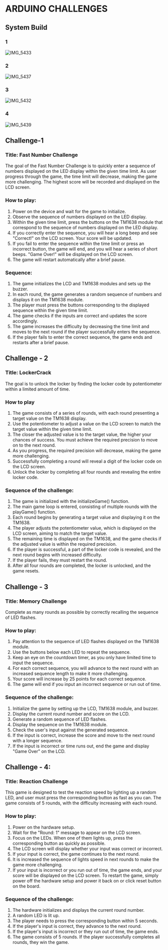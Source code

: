 # ARDUINO CHALLENGES
 
## System Build
### 1

![IMG_5433](https://user-images.githubusercontent.com/94520965/234026560-1b0fe749-e0b7-430e-8e16-d1d50668888f.png)

### 2
![IMG_5437](https://user-images.githubusercontent.com/94520965/234026593-0d40c16b-d022-4af2-9477-279e6e1a3919.png)

### 3
![IMG_5432](https://user-images.githubusercontent.com/94520965/234026637-9dcf1b23-ce83-4aad-8bb2-18dda677d67f.png)

### 4
![IMG_5439](https://user-images.githubusercontent.com/94520965/234026684-a88d8105-f8ef-41da-b0af-4f8afd8feeca.png)



## Challenge-1
### Title: Fast Number Challenge
The goal of the Fast Number Challenge is to quickly enter a sequence of numbers displayed on the LED display within the given time limit. As user progress through the game, the time limit will decrease, making the game more challenging. The highest score will be recorded and displayed on the LCD screen.
### How to play:
1. Power on the device and wait for the game to initialize.
2. Observe the sequence of numbers displayed on the LED display.
3. Within the given time limit, press the buttons on the TM1638 module that correspond
to the sequence of numbers displayed on the LED display.
4. If you correctly enter the sequence, you will hear a long beep and see "Correct!" on
the LCD screen. Your score will be updated.
5. If you fail to enter the sequence within the time limit or press an incorrect button, the
game will end, and you will hear a series of short beeps. "Game Over!" will be
displayed on the LCD screen.
6. The game will restart automatically after a brief pause.

### Sequence:
1. The game initializes the LCD and TM1638 modules and sets up the buzzer.
2. In each round, the game generates a random sequence of numbers and displays it on
the TM1638 module.
3. The player must press the buttons corresponding to the displayed sequence within the
given time limit.
4. The game checks if the inputs are correct and updates the score accordingly.
5. The game increases the difficulty by decreasing the time limit and moves to the next
round if the player successfully enters the sequence.
6. If the player fails to enter the correct sequence, the game ends and restarts after a
brief pause.

## Challenge - 2
### Title: LockerCrack
The goal is to unlock the locker by finding the locker code by potentiometer within a limited amount of time.
### How to play
1. The game consists of a series of rounds, with each round presenting a target value on the TM1638 display.
2. Use the potentiometer to adjust a value on the LCD screen to match the target value within the given time limit.
3. The closer the adjusted value is to the target value, the higher your chances of success. You must achieve the required precision to move on to the next round.
4. As you progress, the required precision will decrease, making the game more challenging.
5. Successfully completing a round will reveal a digit of the locker code on the LCD screen.
6. Unlock the locker by completing all four rounds and revealing the entire locker code.

### Sequence of the challenge:
1. The game is initialized with the initializeGame() function.
2. The main game loop is entered, consisting of multiple rounds with the playGame()
function.
3. Each round begins by generating a target value and displaying it on the TM1638.
4. The player adjusts the potentiometer value, which is displayed on the LCD screen,
aiming to match the target value.
5. The remaining time is displayed on the TM1638, and the game checks if the adjusted
value is within the required precision.
6. If the player is successful, a part of the locker code is revealed, and the next round
begins with increased difficulty.
7. If the player fails, they must restart the round.
8. After all four rounds are completed, the locker is unlocked, and the game resets.

## Challenge - 3
### Title: Memory Challenge
Complete as many rounds as possible by correctly recalling the sequence of LED flashes.
### How to play:
1. Pay attention to the sequence of LED flashes displayed on the TM1638 module.
2. Use the buttons below each LED to repeat the sequence.
3. Keep an eye on the countdown timer, as you only have limited time to input the
sequence.
4. For each correct sequence, you will advance to the next round with an increased
sequence length to make it more challenging.
5. Your score will increase by 25 points for each correct sequence.
6. The game will end if you input an incorrect sequence or run out of time.


### Sequence of the challenge:
1. Initialize the game by setting up the LCD, TM1638 module, and buzzer.
2. Display the current round number and score on the LCD.
3. Generate a random sequence of LED flashes.
4. Display the sequence on the TM1638 module.
5. Check the user's input against the generated sequence.
6. If the input is correct, increase the score and move to the next round with a longer
sequence.
7. If the input is incorrect or time runs out, end the game and display "Game Over" on
the LCD.

## Challenge - 4:
### Title: Reaction Challenge
This game is designed to test the reaction speed by lighting up a random LED, and user must press the corresponding button as fast as you can. The game consists of 5 rounds, with the difficulty increasing with each round.
### How to play:
1. Power on the hardware setup.
2. Wait for the "Round: 1" message to appear on the LCD screen.
3. Focus on the LEDs. When one of them lights up, press the corresponding button as
quickly as possible.
4. The LCD screen will display whether your input was correct or incorrect.
5. If your input is correct, the game continues to the next round.
6. It is increased the sequence of lights speed in next rounds to make the game more
challenging.
7. If your input is incorrect or you run out of time, the game ends, and your score will be
displayed on the LCD screen.
To restart the game, simply power off the hardware setup and power it back on or click reset button on the board.

### Sequence of the challenge:


1. The hardware initializes and displays the current round number.
2. A random LED is lit up.
3. The player needs to press the corresponding button within 5 seconds.
4. If the player's input is correct, they advance to the next round.
5. If the player's input is incorrect or they run out of time, the game ends.
6. The game consists of 5 rounds. If the player successfully completes all rounds, they win
the game.
